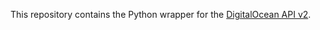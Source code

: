This repository contains the Python wrapper for the [DigitalOcean API v2](https://developers.digitalocean.com/).
